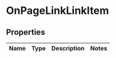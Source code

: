 # OnPageLinkLinkItem

## Properties

| Name | Type | Description | Notes |
|------------ | ------------- | ------------- | -------------|